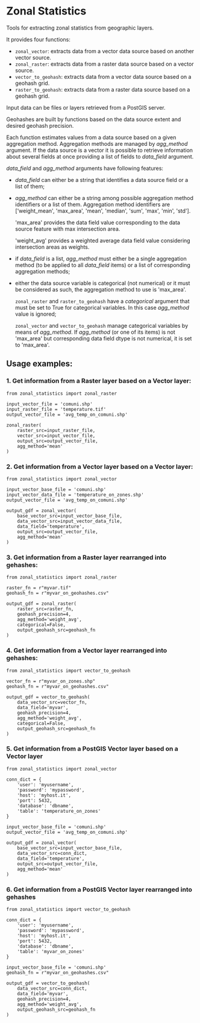 # Zonal Statistics

Tools for extracting zonal statistics from geographic layers.

It provides four functions:
 * `zonal_vector`: extracts data from a vector data source based on another vector source.
 * `zonal_raster`: extracts data from a raster data source based on a vector source.
 * `vector_to_geohash`: extracts data from a vector data source based on a geohash grid.
 * `raster_to_geohash`: extracts data from a raster data source based on a geohash grid.

Input data can be files or layers retrieved from a PostGIS server. 

Geohashes are built by functions based on the data source extent and desired geohash precision.

Each function estimates values from a data source based on a given aggregation method.
Aggregation methods are managed by *agg_method* argument.
If the data source is a vector it is possible to retrieve information about several fields at once providing a list 
of fields to *data_field* argument.

*data_field* and *agg_method* arguments have following features:

* *data_field* can either be a string that identifies a data source field or a list of them;
* *agg_method* can either be a string among possible aggregation method identifiers or a list of them. Aggregation
    method identifiers are ['weight_mean', 'max_area', 'mean', 'median', 'sum', 'max', 'min', 'std'].
    
    'max_area' provides the data field value corresponding to the data source feature with max intersection area.
    
    'weight_avg' provides a weighted average data field value considering intersection areas as weights.
* if *data_field* is a list, *agg_method* must either be a single aggregation method (to be applied to all *data_field*
    items) or a list of corresponding aggregation methods;
* either the data source variable is categorical (not numerical) or it must be considered as such, the aggregation method
    to use is 'max_area'.
    
    `zonal_raster` and `raster_to_geohash` have a *categorical* argument that must be set to True for categorical 
    variables. In this case *agg_method* value is ignored;
    
    `zonal_vector` and `vector_to_geohash` manage categorical variables by means of *agg_method*. 
    If *agg_method* (or one of its items) is not 'max_area' but corresponding data field dtype is not numerical, 
    it is set to 'max_area'.

## Usage examples:

### 1. Get information from a **Raster** layer based on a **Vector** layer:
```
from zonal_statistics import zonal_raster

input_vector_file = 'comuni.shp'
input_raster_file = 'temperature.tif'
output_vector_file = 'avg_temp_on_comuni.shp'

zonal_raster(
    raster_src=input_raster_file, 
    vector_src=input_vector_file, 
    output_src=output_vector_file, 
    agg_method='mean'
)
```   

### 2. Get information from a **Vector** layer based on a **Vector layer**:
```
from zonal_statistics import zonal_vector

input_vector_base_file = 'comuni.shp'
input_vector_data_file = 'temperature_on_zones.shp'
output_vector_file = 'avg_temp_on_comuni.shp'

output_gdf = zonal_vector(
    base_vector_src=input_vector_base_file, 
    data_vector_src=input_vector_data_file, 
    data_field='temperature', 
    output_src=output_vector_file, 
    agg_method='mean'
)
```

### 3. Get information from a **Raster** layer rearranged into **gehashes**:
```
from zonal_statistics import zonal_raster

raster_fn = r"myvar.tif"
geohash_fn = r"myvar_on_geohashes.csv"

output_gdf = zonal_raster(
    raster_src=raster_fn, 
    geohash_precision=4, 
    agg_method='weight_avg',
    categorical=False,
    output_geohash_src=geohash_fn
)
```

### 4. Get information from a **Vector** layer rearranged into **gehashes**:
```
from zonal_statistics import vector_to_geohash

vector_fn = r"myvar_on_zones.shp"
geohash_fn = r"myvar_on_geohashes.csv"

output_gdf = vector_to_geohash(
    data_vector_src=vector_fn, 
    data_field='myvar', 
    geohash_precision=4, 
    agg_method='weight_avg',
    categorical=False,
    output_geohash_src=geohash_fn
)
```
    
### 5. Get information from a **PostGIS Vector** layer based on a **Vector layer**
```
from zonal_statistics import zonal_vector

conn_dict = {
    'user': 'myusername',
    'password': 'mypassword',
    'host': 'myhost.it',
    'port': 5432,
    'database': 'dbname',
    'table': 'temperature_on_zones'
}

input_vector_base_file = 'comuni.shp'
output_vector_file = 'avg_temp_on_comuni.shp'

output_gdf = zonal_vector(
    base_vector_src=input_vector_base_file, 
    data_vector_src=conn_dict, 
    data_field='temperature', 
    output_src=output_vector_file, 
    agg_method='mean'
)
```

### 6. Get information from a **PostGIS Vector** layer rearranged into **gehashes**
```
from zonal_statistics import vector_to_geohash

conn_dict = {
    'user': 'myusername',
    'password': 'mypassword',
    'host': 'myhost.it',
    'port': 5432,
    'database': 'dbname',
    'table': 'myvar_on_zones'
}

input_vector_base_file = 'comuni.shp'
geohash_fn = r"myvar_on_geohashes.csv"

output_gdf = vector_to_geohash(
    data_vector_src=conn_dict, 
    data_field='myvar', 
    geohash_precision=4, 
    agg_method='weight_avg',
    output_geohash_src=geohash_fn
)
```
